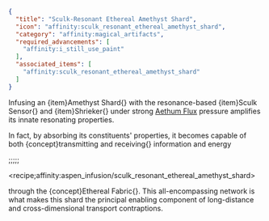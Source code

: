 ```json
{
  "title": "Sculk-Resonant Ethereal Amethyst Shard",
  "icon": "affinity:sculk_resonant_ethereal_amethyst_shard",
  "category": "affinity:magical_artifacts",
  "required_advancements": [
    "affinity:i_still_use_paint"
  ],
  "associated_items": [
    "affinity:sculk_resonant_ethereal_amethyst_shard"
  ]
}
```

Infusing an {item}Amethyst Shard{} with the resonance-based {item}Sculk Sensor{} and {item}Shrieker{} under strong
[Aethum Flux](^affinity:aethum_flux) pressure amplifies its innate resonating properties.


In fact, by absorbing its constituents' properties, it becomes capable of both {concept}transmitting and receiving{}
information and energy

;;;;;

<recipe;affinity:aspen_infusion/sculk_resonant_ethereal_amethyst_shard>

through the {concept}Ethereal Fabric{}. This all-encompassing network is what makes this shard
the principal enabling component of long-distance and cross-dimensional transport contraptions.